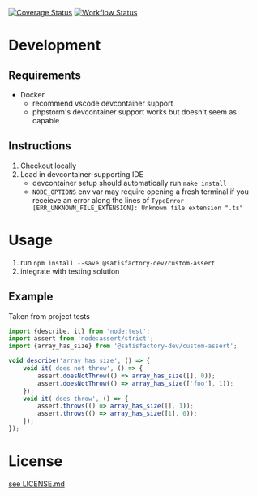 [![Coverage Status](https://coveralls.io/repos/github/satisfactory-dev/Custom-Assert/badge.svg?branch=main)](https://coveralls.io/github/satisfactory-dev/Custom-Assert?branch=main)
[![Workflow Status](https://github.com/satisfactory-dev/Custom-Assert/actions/workflows/node.js.yml/badge.svg?branch=main)](https://github.com/satisfactory-dev/Custom-Assert/actions/workflows/node.js.yml?query=branch%3Amain)

# Development

## Requirements

-   Docker
    -   recommend vscode devcontainer support
    -   phpstorm's devcontainer support works but doesn't seem as capable

## Instructions

1. Checkout locally
1. Load in devcontainer-supporting IDE
    - devcontainer setup should automatically run `make install`
    - `NODE_OPTIONS` env var may require opening a fresh terminal if you
      receieve an error along the lines of
      `TypeError [ERR_UNKNOWN_FILE_EXTENSION]: Unknown file extension ".ts"`

# Usage

1. run `npm install --save @satisfactory-dev/custom-assert`
1. integrate with testing solution

## Example

Taken from project tests

```ts
import {describe, it} from 'node:test';
import assert from 'node:assert/strict';
import {array_has_size} from '@satisfactory-dev/custom-assert';

void describe('array_has_size', () => {
	void it('does not throw', () => {
		assert.doesNotThrow(() => array_has_size([], 0));
		assert.doesNotThrow(() => array_has_size(['foo'], 1));
	});
	void it('does throw', () => {
		assert.throws(() => array_has_size([], 1));
		assert.throws(() => array_has_size([1], 0));
	});
});
```

# License

[see LICENSE.md](LICENSE.md)
